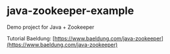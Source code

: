 # java-zookeeper-example
Demo project for Java + Zookeeper

Tutorial Baeldung: [https://www.baeldung.com/java-zookeeper](https://www.baeldung.com/java-zookeeper)